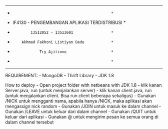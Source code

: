***************************************************
*                                                 *
*   IF4130 - PENGEMBANGAN APLIKASI TERDISTRIBUSI  *
*             13512052 - 13513601                 *
*         Akhmad Fakhoni Listiyan Dede            *
*                 Try Ajitiono                    *
*                                                 *
***************************************************

REQUIREMENT:
    - MongoDB
    - Thrift Library
    - JDK 1.8
    
How to deploy
    - Open project folder with netbeans with JDK 1.8
    - klik kanan Server.java, run (untuk menjalankan server)
    - klik kanan client.java, run (untuk menjalankan client. Bisa run client beberapa sekaligus)
    - Gunakan /NICK <nama> untuk mengganti nama, apabila hanya /NICK, maka aplikasi akan
      mengassign nick random
    - Gunakan /JOIN <channel> untuk masuk ke dalam channel
    - Gunakan /LEAVE <channel> untuk keluar dari dalam channel
    - Gunakan /QUIT untuk keluar dari aplikasi
    - Gunakan @<nama channel> <pesan> untuk mengirim pesan ke semua orang di dalam channel tersebut
    
